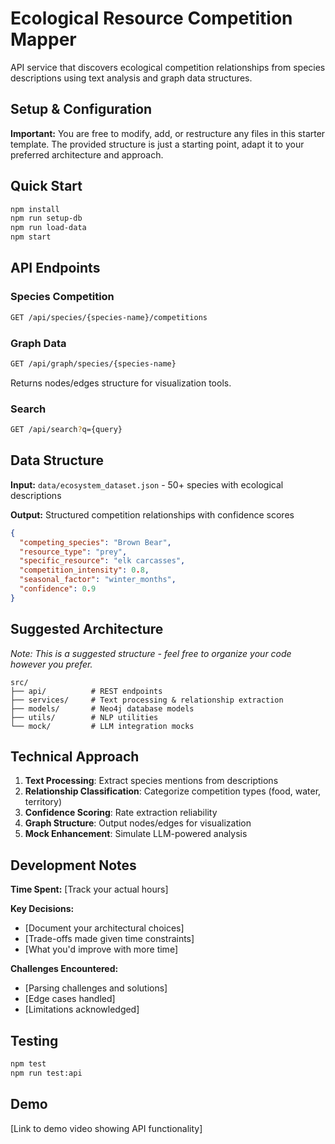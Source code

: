 # Ecological Resource Competition Mapper

API service that discovers ecological competition relationships from species descriptions using text analysis and graph data structures.

## Setup & Configuration

**Important:** You are free to modify, add, or restructure any files in this starter template. The provided structure is just a starting point, adapt it to your preferred architecture and approach.

## Quick Start

```bash
npm install
npm run setup-db
npm run load-data
npm start
```

## API Endpoints

### Species Competition

```bash
GET /api/species/{species-name}/competitions
```

### Graph Data

```bash
GET /api/graph/species/{species-name}
```

Returns nodes/edges structure for visualization tools.

### Search

```bash
GET /api/search?q={query}
```

## Data Structure

**Input:** `data/ecosystem_dataset.json` - 50+ species with ecological descriptions

**Output:** Structured competition relationships with confidence scores

```json
{
  "competing_species": "Brown Bear",
  "resource_type": "prey",
  "specific_resource": "elk carcasses",
  "competition_intensity": 0.8,
  "seasonal_factor": "winter_months",
  "confidence": 0.9
}
```

## Suggested Architecture

_Note: This is a suggested structure - feel free to organize your code however you prefer._

```
src/
├── api/          # REST endpoints
├── services/     # Text processing & relationship extraction
├── models/       # Neo4j database models
├── utils/        # NLP utilities
└── mock/         # LLM integration mocks
```

## Technical Approach

1. **Text Processing**: Extract species mentions from descriptions
2. **Relationship Classification**: Categorize competition types (food, water, territory)
3. **Confidence Scoring**: Rate extraction reliability
4. **Graph Structure**: Output nodes/edges for visualization
5. **Mock Enhancement**: Simulate LLM-powered analysis

## Development Notes

**Time Spent:** [Track your actual hours]

**Key Decisions:**

- [Document your architectural choices]
- [Trade-offs made given time constraints]
- [What you'd improve with more time]

**Challenges Encountered:**

- [Parsing challenges and solutions]
- [Edge cases handled]
- [Limitations acknowledged]

## Testing

```bash
npm test
npm run test:api
```

## Demo

[Link to demo video showing API functionality]
